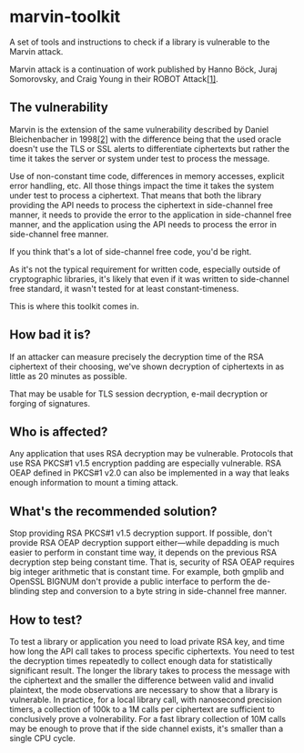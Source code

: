 # marvin-toolkit
A set of tools and instructions to check if a library is vulnerable to the Marvin attack.

Marvin attack is a continuation of work published by Hanno Böck, Juraj
Somorovsky, and Craig Young in their ROBOT Attack[[1]](https://robotattack.org/).

## The vulnerability

Marvin is the extension of the same vulnerability described by Daniel
Bleichenbacher in 1998[[2]](https://link.springer.com/content/pdf/10.1007%2FBFb0055716.pdf)
with the difference being that the used oracle doesn't use the TLS or SSL
alerts to differentiate ciphertexts but rather the time it takes the server
or system under test to process the message.

Use of non-constant time code, differences in memory accesses, explicit error
handling, etc. All those things impact the time it takes the system under test
to process a ciphertext.
That means that both the library providing the API needs to process the
ciphertext in side-channel free manner, it needs to provide the error to the
application in side-channel free manner, and the application using the API
needs to process the error in side-channel free manner.

If you think that's a lot of side-channel free code, you'd be right.

As it's not the typical requirement for written code, especially outside of
cryptographic libraries, it's likely that even if it was written to
side-channel free standard, it wasn't tested for at least constant-timeness.

This is where this toolkit comes in.

## How bad it is?

If an attacker can measure precisely the decryption time of the RSA ciphertext
of their choosing, we've shown decryption of ciphertexts in as little as 20
minutes as possible.

That may be usable for TLS session decryption, e-mail decryption or
forging of signatures.

## Who is affected?

Any application that uses RSA decryption may be vulnerable.
Protocols that use RSA PKCS#1 v1.5 encryption padding are especially
vulnerable.
RSA OEAP defined in PKCS#1 v2.0 can also be implemented in a way that
leaks enough information to mount a timing attack.

## What's the recommended solution?

Stop providing RSA PKCS#1 v1.5 decryption support. If possible, don't
provide RSA OEAP decryption support either—while depadding is much easier
to perform in constant time way, it depends on the previous RSA
decryption step being constant time.
That is, security of RSA OEAP requires big integer arithmetic that is
constant time.
For example, both gmplib and OpenSSL BIGNUM don't provide a public
interface to perform the de-blinding step and conversion to a byte string
in side-channel free manner.

## How to test?

To test a library or application you need to load private RSA key, and
time how long the API call takes to process specific ciphertexts.
You need to test the decryption times repeatedly to collect enough data
for statistically significant result.
The longer the library takes to process the message with the ciphertext
and the smaller the difference between valid and invalid plaintext, the
mode observations are necessary to show that a library is vulnerable.
In practice, for a local library call, with nanosecond precision timers,
a collection of 100k to a 1M calls per ciphertext are sufficient to
conclusively prove a volnerability.
For a fast library collection of 10M calls may be enough to prove that
if the side channel exists, it's smaller than a single CPU cycle.
